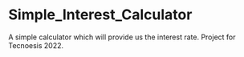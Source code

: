 # Simple_Interest_Calculator
A simple calculator which will provide us the interest rate. Project for Tecnoesis 2022.
